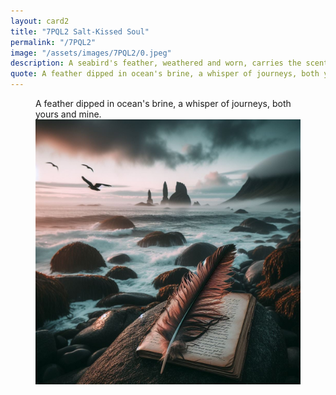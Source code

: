 ```yaml
---
layout: card2
title: "7PQL2 Salt-Kissed Soul"
permalink: "/7PQL2"
image: "/assets/images/7PQL2/0.jpeg"
description: A seabird's feather, weathered and worn, carries the scent of distant storms and endless horizons.
quote: A feather dipped in ocean's brine, a whisper of journeys, both yours and mine.
---
```


<figure>
  <figcaption>A feather dipped in ocean's brine, a whisper of journeys, both yours and mine.</figcaption>
  <img src="/assets/images/7PQL2/0.jpeg" alt="A seabird's feather, weathered and worn, carries the scent of distant storms and endless horizons." title="A seabird's feather, weathered and worn, carries the scent of distant storms and endless horizons.">
</figure>

